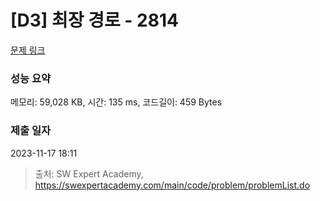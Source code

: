 # [D3] 최장 경로 - 2814 

[문제 링크](https://swexpertacademy.com/main/code/problem/problemDetail.do?contestProbId=AV7GOPPaAeMDFAXB) 

### 성능 요약

메모리: 59,028 KB, 시간: 135 ms, 코드길이: 459 Bytes

### 제출 일자

2023-11-17 18:11



> 출처: SW Expert Academy, https://swexpertacademy.com/main/code/problem/problemList.do